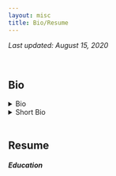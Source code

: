 ```yaml
---
layout: misc
title: Bio/Resume
---
```


*Last updated: August 15, 2020*

<br>

## Bio

<details>
    <summary> Bio </summary>

    <br>

    Dam Linh Nguyen is a Ph.D. student at the Department of Economics at New York University. Linh’s research interests include matching theory, industrial organization, and applied microeconomics. Previously, he was a Senior Analyst in the Antitrust Group at NERA Economic Consulting. He conducted research evaluating the competitive effects of mergers and acquisitions in a wide array of industries, including consumer packaged goods, data storage technology, and agrochemicals. Linh earned a B.Sc. in Applied Mathematics, magna cum laude, from Columbia University and a B.A. in Economics as a Levy Institute Scholar from Bard College.
  
</details>

<details>
    <summary> Short Bio </summary>

    <br>

    Dam Linh Nguyen is a Ph.D. student in Economics at New York University. Linh's research interests include matching theory, industrial organization, and applied microeconomics. Previously, he was a Senior Analyst in the Antitrust Group at NERA. Linh earned a B.Sc. in Applied Mathematics from Columbia University and a B.A. in Economics from Bard College.
</details>

<br>

## Resume

##### Education